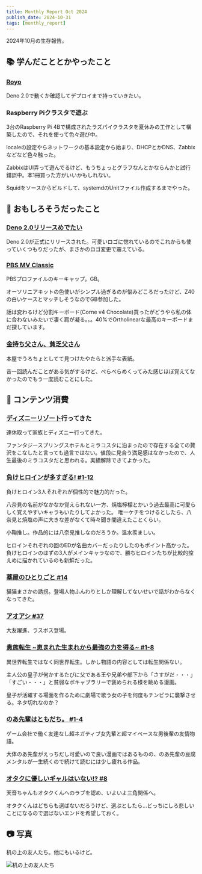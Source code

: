 ```yaml
---
title: Monthly Report Oct 2024
publish_date: 2024-10-31
tags: [monthly_report]
---
```


2024年10月の生存報告。

## 📚 学んだこととかやったこと

### [Royo](https://github.com/ryoo14/royo)

Deno 2.0で動くか確認してデプロイまで持っていきたい。

### Raspberry Piクラスタで遊ぶ

3台のRaspberry Pi 4Bで構成されたラズパイクラスタを夏休みの工作として構築したので、それを使って色々遊び中。

localeの設定やらネットワークの基本設定から始まり、DHCPとかDNS、Zabbixなどなど色々触った。

ZabbixはUI弄って遊んでるけど、もうちょっとグラフなんとかならんかと試行錯誤中。本1冊買った方がいいかもしれない。

Squidをソースからビルドして、systemdのUnitファイル作成するまでやった。

## 🧐 おもしろそうだったこと

### [Deno 2.0リリースめでたい](https://deno.com/blog/v2.0)

Deno 2.0が正式にリリースされた。可愛いロゴに惚れているのでこれからも使っていくつもりだったが、まさかのロゴ変更で震えている。

### [PBS MV Classic](https://cannonkeys.com/products/pbs-mv-classic)

PBSプロファイルのキーキャップ。GB。

オーソリニアキットの色使いがシンプル過ぎるのが悩みどころだったけど、Z40の白いケースとマッチしそうなのでGB参加した。

話は変わるけど分割キーボード(Corne v4 Chocolate)買ったがどうやら私の体に合わないみたいで凄く肩が凝る。。。40%でOrtholinearな最高のキーボードまだ探しています。

### [金持ち父さん、貧乏父さん](https://amzn.to/4e5XVf5)

本屋でうろちょとしてて見つけたやたらと派手な表紙。

昔一回読んだことがある気がするけど、ぺらぺらめくってみた感じほぼ覚えてなかったのでもう一度読むことにした。

## 👾 コンテンツ消費

### [ディズニーリゾート](https://www.tokyodisneyresort.jp)行ってきた

連休取って家族とディズニー行ってきた。

ファンタジースプリングスホテルとミラコスタに泊まったので存在する全ての贅沢をこなしたと言っても過言ではない。値段に見合う満足感はなかったので、人生最後のミラコスタだと思われる。実績解除できてよかった。

### [負けヒロインが多すぎる! #1-12](https://annict.com/works/12075)

負けヒロイン3人それぞれが個性的で魅力的だった。

八奈見の名前がなかなか覚えられない一方、焼塩檸檬とかいう過去最高に可愛らしく覚えやすいキャラもいたりしてよかった。
唯一ケチをつけるとしたら、八奈見と焼塩の声に大きな差がなくて時々聞き間違えたことくらい。

小鞠推し。作品的には八奈見推しなのだろうか。温水羨ましい。

ヒロインそれぞれの回のEDが名曲カバーだったりしたのもポイント高かった。負けヒロインのはずの3人がメインキャラなので、勝ちヒロインたちが比較的控えめに描かれているのも新鮮だった。

### [薬屋のひとりごと #14](https://amzn.to/3Nyqqam)

猫猫まさかの誘拐。登場人物ふんわりとしか理解してないせいで話がわからなくなってきた。

### [アオアシ #37](https://amzn.to/3YvF7RC)

大友躍進、ラスボス登場。

### [貴族転生 \~恵まれた生まれから最強の力を得る\~ #1-8](https://amzn.to/3NAPptq)

異世界転生ではなく同世界転生。しかし物語の内容としては転生関係ない。 

主人公の皇子が何かするたびに父である王や兄弟や部下から「さすがだ・・・」「すごい・・・」と貧弱なボキャブラリーで褒められる様を眺める漫画。

皇子が活躍する場面を作るために劇場で歌う女の子を何度もチンピラに襲撃させる。ネタ切れなのか？

### [のあ先輩はともだち。 #1-4](https://amzn.to/4heEG5U)

ゲーム会社で働く友達なし超ネガティブ女先輩と超マイペースな男後輩の友情物語。

大体のあ先輩がえっちだし可愛いので良い漫画ではあるものの、のあ先輩の豆腐メンタルが一生続くので続けて読むには少し疲れる作品。

### [オタクに優しいギャルはいない!? #8](https://amzn.to/3NxnN8Q)

天音ちゃんもオタクくんへのラブを認め、いよいよ三角関係へ。

オタクくんはどちらも選ばないだろうけど、選ぶとしたら…どっちにしろ悲しいことになるので選ばないエンドを希望しておく。

## 📷 写真

机の上の友人たち。他にもいるけど。

![机の上の友人たち](https://d3toh8on7lf5va.cloudfront.net/desk_friends.jpg)
